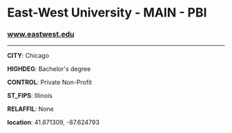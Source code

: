 # East-West University - MAIN - PBI
### www.eastwest.edu
---
**CITY**: Chicago

**HIGHDEG**: Bachelor's degree

**CONTROL**: Private Non-Profit

**ST_FIPS**: Illinois

**RELAFFIL**: None

**location**: 41.871309, -87.624793